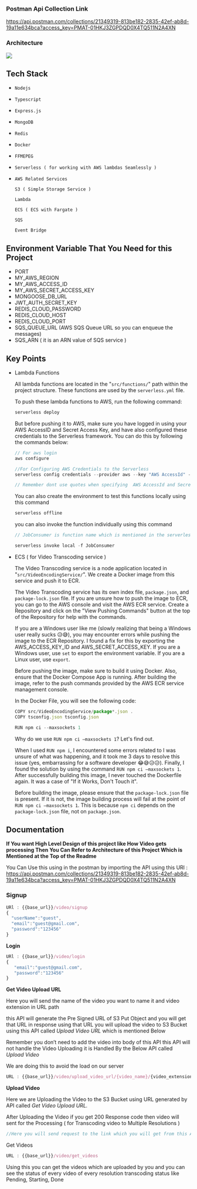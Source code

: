 ### Postman Api Collection Link
https://api.postman.com/collections/21349319-813be182-2835-42ef-ab8d-19a11e634bca?access_key=PMAT-01HKJ3ZGPDQD0X4TQ511N2A4XN

### Architecture

<img src="https://github.com/vickatGit/Transcoder-Client/assets/96293449/917f7c84-100e-45a6-beed-0b0533e62501">

## Tech Stack

- `Nodejs`
- `Typescript`
- `Express.js`
- `MongoDB`
- `Redis`
- `Docker`
- `FFMEPEG`
- `Serverless ( for working with AWS lambdas Seamlessly )`
- `AWS Related Services`
    
    `S3 ( Simple Storage Service )`
    
    `Lambda`
    
    `ECS ( ECS with Fargate )`
    
    `SQS`
    
    `Event Bridge`
    

## Environment Variable That You Need for this Project

- PORT
- MY_AWS_REGION
- MY_AWS_ACCESS_ID
- MY_AWS_SECRET_ACCESS_KEY
- MONGOOSE_DB_URL
- JWT_AUTH_SECRET_KEY
- REDIS_CLOUD_PASSWORD
- REDIS_CLOUD_HOST
- REDIS_CLOUD_PORT
- SQS_QUEUE_URL (AWS SQS Queue URL so you can enqueue the messages)
- SQS_ARN ( it is an ARN value of SQS service )

## Key Points

- Lambda Functions
    
    All lambda functions are located in the "`src/functions/`" path within the project structure. These functions are used by the `serverless.yml` file.
    
    To push these lambda functions to AWS, run the following command:
    
    ```markdown
    serverless deploy
    ```
    
    But before pushing it to AWS, make sure you have logged in using your AWS AccessID and Secret Access Key, and have also configured these credentials to the Serverless framework. You can do this by following the commands below:
    
    ```jsx
    // For aws login
    aws configure
    
    //For Configuring AWS Credentials to the Serverless
    serverless config credentials --provider aws --key "AWS AccessId" --secret "Secret Access Key" -o
    
    // Remember dont use quotes when specifying  AWS AccessId and Secret Access Key 
    ```
    
    You can also create the environment to test this functions locally using this command
    
    ```jsx
    serverless offline
    ```
    
    you can also invoke the function individually using this command
    
    ```jsx
    // JobConsumer is function name which is mentioned in the serverless.yml
    
    serverless invoke local -f JobConsumer
    ```
    
- ECS ( for Video Transcoding service )
    
    The Video Transcoding service is a node application located in "`src/VideoEncodingService/`". We create a Docker image from this service and push it to ECR.
    
    The Video Transcoding service has its own index file, `package.json`, and `package-lock.json` file. If you are unsure how to push the image to ECR, you can go to the AWS console and visit the AWS ECR service. Create a Repository and click on the "View Pushing Commands" button at the top of the Repository for help with the commands.
    
    If you are a Windows user like me (slowly realizing that being a Windows user really sucks 😥😅), you may encounter errors while pushing the image to the ECR Repository. I found a fix for this by exporting the AWS_ACCESS_KEY_ID and AWS_SECRET_ACCESS_KEY. If you are a Windows user, use `set` to export the environment variable. If you are a Linux user, use `export`.
    
    Before pushing the image, make sure to build it using Docker. Also, ensure that the Docker Compose App is running. After building the image, refer to the push commands provided by the AWS ECR service management console.
    
    In the Docker File, you will see the following code:
    
    ```jsx
    COPY src/VideoEncodingService/package*.json .
    COPY tsconfig.json tsconfig.json
    
    RUN npm ci --maxsockets 1
    ```
    
    Why do we use `RUN npm ci —maxsockets 1`? Let's find out.
    
    When I used `RUN npm i`, I encountered some errors related to I was unsure of what was happening, and it took me 3 days to resolve this issue (yes, embarrassing for a software developer 😂😅😥😥). Finally, I found the solution by using the command `RUN npm ci —maxsockets 1`. After successfully building this image, I never touched the Dockerfile again. It was a case of "If it Works, Don't Touch it".
    
    Before building the image, please ensure that the `package-lock.json` file is present. If it is not, the image building process will fail at the point of `RUN npm ci —maxsockets 1`. This is because `npm ci` depends on the `package-lock.json` file, not on `package.json`.
    


## Documentation

**If You want High Level Design of this project like How Video gets processing Then You Can Refer to Architecture of this Project Which is Mentioned at the Top of the Readme**

You Can Use this using in the postman by importing the API using this URl : https://api.postman.com/collections/21349319-813be182-2835-42ef-ab8d-19a11e634bca?access_key=PMAT-01HKJ3ZGPDQD0X4TQ511N2A4XN

### **Signup**

```jsx
URl : {{base_url}}/video/signup
{
  "userName":"guest",
  "email":"guest@gmail.com",
  "password":"123456"
}
```

**Login**

```jsx
URl : {{base_url}}/video/login
{
   "email":"guest@gmail.com",
   "password":"123456"
}
```

**Get Video Upload URL**

Here you will send the name of the video you want to name it and video extension in URL path

this API will generate the Pre Signed URL of S3 Put Object and you will get that URL in response
using that URL you will upload the video to S3 Bucket using this API called *Upload Video URL*  which is mentioned Below

Remember you don’t need to add the video into body of this  API this API will not handle the Video Uploading it is Handled By the Below API called *Upload Video* 

We are doing this to avoid the load on our server 

```jsx
URL : {{base_url}}/video/upload_video_url/{video_name}/{video_extension}
```

**Upload Video**

Here we are Uploading the Video  to the S3 Bucket using URL generated by API called *Get Video Upload URL.* 

After Uploading the Video if you get 200 Response code then video will sent for the Processing ( for Transcoding video to Multiple Resolutions )

```jsx
//Here you will send request to the link which you will get from this API called "Get Video Upload URL" as a Response
```

Get Videos

```jsx
URL : {{base_url}}/video/get_videos
```

Using this you can get the videos which are uploaded by you and you can see the status of every video of every resolution transcoding status like Pending, Starting, Done
